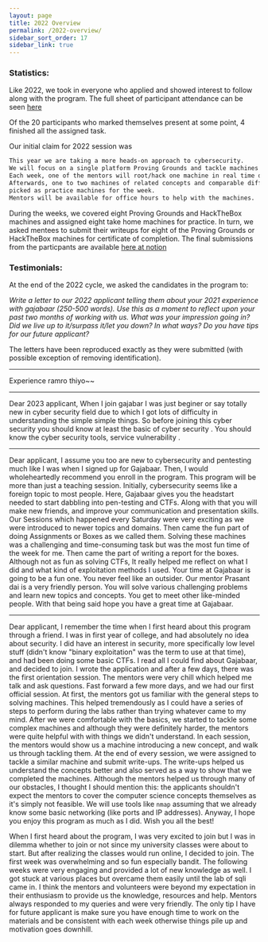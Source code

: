 ```yaml
---
layout: page
title: 2022 Overview
permalink: /2022-overview/
sidebar_sort_order: 17
sidebar_link: true
---
```


### Statistics:

Like 2022, we took in everyone who applied and showed interest
to follow along with the program. The full sheet of participant
attendance can be seen [here](https://docs.google.com/spreadsheets/d/1JyNAffhvP0JLUEAuftKPMQ9pOceGm8bFLNoxFBIBtWg/edit?usp=sharing)

Of the 20 participants who marked themselves present at some point,
4 finished all the assigned task.

Our initial claim for 2022 session was
```txt
This year we are taking a more heads-on approach to cybersecurity. 
We will focus on a single platform Proving Grounds and tackle machines from there. 
Each week, one of the mentors will root/hack one machine in real time during a lecture session. 
Afterwards, one to two machines of related concepts and comparable difficulty will be 
picked as practice machines for the week. 
Mentors will be available for office hours to help with the machines.
```

During the weeks, we covered eight Proving Grounds and HackTheBox
machines and assigned eight take home machines for practice. 
In turn, we asked mentees to submit their writeups for eight
of the Proving Grounds or HackTheBox machines for certificate of completion.
The final submissions from the particpants are available 
[here at notion](https://prasantadh.notion.site/a0036b1da1c840d088925d08c0ef0e9d?v=72c0329d28124a8485a13afb791c83e7)


### Testimonials:

At the end of the 2022 cycle, 
we asked the candidates in the program to:

*Write a letter to our 2022 applicant telling them about your 2021 experience with gajabaar (250-500 words). 
Use this as a moment to reflect upon your past two months of working with us. 
What was your impression going in? Did we live up to it/surpass it/let you down? 
In what ways? Do you have tips for our future applicant?*

The letters have been reproduced exactly as they were submitted (with possible exception of removing identification).

---

Experience ramro thiyo~~

---

Dear 2023 applicant,  When I join gajabar I was just beginer or say totally new in cyber security field due to which I got lots of difficulty in understanding the simple simple things. So before joining this cyber security you should know at least the basic of cyber security . You should know the cyber security tools, service vulnerability .

---

Dear applicant, I assume you too are new to cybersecurity and pentesting much like I was when I signed up for Gajabaar. Then, I would wholeheartedly recommend you enroll in the program. This program will be more than just a teaching session. Initially, cybersecurity seems like a foreign topic to most people. Here, Gajabaar gives you the headstart needed to start dabbling into pen-testing and CTFs. Along with that you will make new friends, and improve your communication and presentation skills. Our Sessions which happened every Saturday were very exciting as we were introduced to newer topics and domains. Then came the fun part of doing Assignments or Boxes as we called them. Solving these machines was a challenging and time-consuming task but was the most fun time of the week for me. Then came the part of writing a report for the boxes. Although not as fun as solving CTFs, It really helped me reflect on what I did and what kind of exploitation methods I used. Your time at Gajabaar is going to be a fun one. You never feel like an outsider. Our mentor Prasant dai is a very friendly person. You will solve various challenging problems and learn new topics and concepts. You get to meet other like-minded people. With that being said hope you have a great time at Gajabaar.

---

Dear applicant,  I remember the time when I first heard about this program through a friend. I was in first year of college, and had absolutely no idea about security. I did have an interest in security, more specifically low level stuff (didn't know "binary exploitation" was the term to use at that time), and had been doing some basic CTFs.  I read all I could find about Gajabaar, and decided to join. I wrote the application and after a few days, there was the first orientation session. The mentors were very chill which helped me talk and ask questions. Fast forward a few more days, and we had our first official session.  At first, the mentors got us familiar with the general steps to solving machines. This helped tremendously as I could have a series of steps to perform during the labs rather than trying whatever came to my mind. After we were comfortable with the basics, we started to tackle some complex machines and although they were definitely harder, the mentors were quite helpful with with things we didn't understand. In each session, the mentors would show us a machine introducing a new concept, and walk us through tackling them. At the end of every session, we were assigned to tackle a similar machine and submit write-ups. The write-ups helped us understand the concepts better and also served as a way to show that we completed the machines.  Although the mentors helped us through many of our obstacles, I thought I should mention this: the applicants shouldn't expect the mentors to cover the computer science concepts themselves as it's simply not feasible. We will use tools like `nmap` assuming that we already know some basic networking (like ports and IP addresses).  Anyway, I hope you enjoy this program as much as I did. Wish you all the best!

When I first heard about the program, I was very excited to join but I was in dilemma whether to join or not since my university classes were about to start. But after realizing the classes would run online, I decided to join. The first week was overwhelming and so fun especially bandit. The following weeks were very engaging and provided a lot of new knowledge as well. I got stuck at various places but overcame them easily until the lab of sqli came in. I think the mentors and volunteers were beyond my expectation in their enthusiasm to provide us the knowledge, resources and help. Mentors always responded to my queries and were very friendly. The only tip I have for future applicant is make sure you have enough time to work on the materials and be consistent with each week otherwise things pile up and motivation goes downhill.

